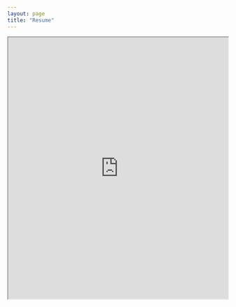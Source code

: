 ```yaml
---
layout: page
title: "Resume"
---
```


<iframe src="https://drive.google.com/file/d/1inik4r2IV_F4bGv-jdEzs40FdJLh_IT0/preview" width="100%" height="600"></iframe>

